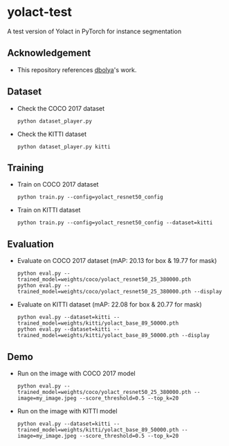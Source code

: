 # yolact-test

A test version of Yolact in PyTorch for instance segmentation

## Acknowledgement
 - This repository references [dbolya](https://github.com/dbolya/yolact)'s work.

## Dataset
 - Check the COCO 2017 dataset
   ```
   python dataset_player.py
   ```
 - Check the KITTI dataset
   ```
   python dataset_player.py kitti
   ```

## Training
 - Train on COCO 2017 dataset
   ```
   python train.py --config=yolact_resnet50_config
   ```
 - Train on KITTI dataset
   ```
   python train.py --config=yolact_resnet50_config --dataset=kitti
   ```
   
## Evaluation
 - Evaluate on COCO 2017 dataset (mAP: 20.13 for box & 19.77 for mask)
   ```
   python eval.py --trained_model=weights/coco/yolact_resnet50_25_380000.pth
   python eval.py --trained_model=weights/coco/yolact_resnet50_25_380000.pth --display
   ```
 - Evaluate on KITTI dataset (mAP: 22.08 for box & 20.77 for mask)
   ```
   python eval.py --dataset=kitti --trained_model=weights/kitti/yolact_base_89_50000.pth
   python eval.py --dataset=kitti --trained_model=weights/kitti/yolact_base_89_50000.pth --display
   ```
   
## Demo
 - Run on the image with COCO 2017 model
   ```
   python eval.py --trained_model=weights/coco/yolact_resnet50_25_380000.pth --image=my_image.jpeg --score_threshold=0.5 --top_k=20
   ```
 - Run on the image with KITTI model
   ```
   python eval.py --dataset=kitti --trained_model=weights/kitti/yolact_base_89_50000.pth --image=my_image.jpeg --score_threshold=0.5 --top_k=20
   ```
   

